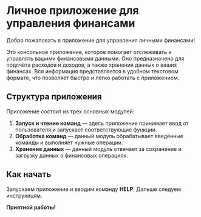 # Личное приложение для управления финансами

Добро пожаловать в приложение для управления личными финансами!

Это консольное приложение, которое помогает отслеживать и управлять вашими финансовыми данными. Оно предназначено для подсчёта расходов и доходов, а также хранения данных о ваших финансах. Вся информация представляется в удобном текстовом формате, что позволяет быстро и легко работать с приложением.

## Структура приложения

Приложение состоит из трёх основных модулей:
1. **Запуск и чтение команд** — здесь приложение принимает ввод от пользователя и запускает соответствующие функции.
2. **Обработка команд** — данный модуль обрабатывает введённые команды и выполняет нужные операции.
3. **Хранение данных** — данный модуль отвечает за сохранение и загрузку данных о финансовых операциях.

## Как начать
Запускаем приложение и вводим команду **HELP**. Дальше следуем инструкицям.

**Приятной работы!**
